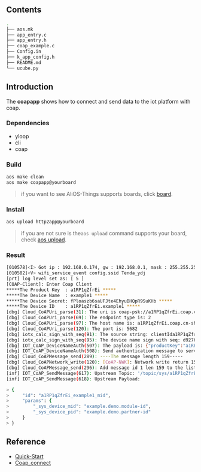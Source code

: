 ## Contents

```sh
.
├── aos.mk
├── app_entry.c
├── app_entry.h
├── coap_example.c
├── Config.in
├── k_app_config.h
├── README.md
└── ucube.py

```

## Introduction

The **coapapp**  shows how to connect and send data to the iot platform with coap.

### Dependencies

* yloop
* cli
* coap

### Build

```sh
aos make clean
aos make coapapp@yourboard
```

> if you want to see AliOS-Things supports boards, click [board](../../../board).

### Install

```sh
aos upload http2app@yourboard
```

> if you are not sure is the`aos upload` command supports your board, check [aos upload](../../../build/site_scons/upload).

### Result

```sh
[010578]<I> Got ip : 192.168.0.174, gw : 192.168.0.1, mask : 255.255.255.0
[010582]<V> wifi_service_event config.ssid Tenda_ydj
[prt] log level set as: [ 5 ]
[COAP-Client]: Enter Coap Client
*****The Product Key  : a1RP1qZfrEi *****
*****The Device Name  : example1 *****
*****The Device Secret: fPloaszb6saUFJte4EhyuBHQpR9SuKHb *****
*****The Device ID    : a1RP1qZfrEi.example1 *****
[dbg] Cloud_CoAPUri_parse(31): The uri is coap-psk://a1RP1qZfrEi.coap.cn-shanghai.link.aliyuncs.com:5682
[dbg] Cloud_CoAPUri_parse(69): The endpoint type is: 2
[dbg] Cloud_CoAPUri_parse(97): The host name is: a1RP1qZfrEi.coap.cn-shanghai.link.aliyuncs.com
[dbg] Cloud_CoAPUri_parse(120): The port is: 5682
[dbg] iotx_calc_sign_with_seq(91): The source string: clientIda1RP1qZfrEi.example1deviceNameexample1productKeya1RP1qZfrEiseq4912
[dbg] iotx_calc_sign_with_seq(95): The device name sign with seq: d927694052c4edbbe79da64e0314ef16
[dbg] IOT_CoAP_DeviceNameAuth(507): The payload is: {"productKey":"a1RP1qZfrEi","deviceName":"example1","clientId":"a1RP1qZfrEi.example1","sign":"d927694052c4edbbe79da64e0314ef16","seq":"4912"}
[dbg] IOT_CoAP_DeviceNameAuth(508): Send authentication message to server
[dbg] Cloud_CoAPMessage_send(289): ----The message length 159-----
[dbg] Cloud_CoAPNetwork_write(120): [CoAP-NWK]: Network write return 159
[dbg] Cloud_CoAPMessage_send(296): Add message id 1 len 159 to the list
[inf] IOT_CoAP_SendMessage(617): Upstream Topic: '/topic/sys/a1RP1qZfrEi/example1/thing/status/update'
[inf] IOT_CoAP_SendMessage(618): Upstream Payload:

> {
>     "id": "a1RP1qZfrEi_example1_mid",
>     "params": {
>         "_sys_device_mid": "example.demo.module-id",
>         "_sys_device_pid": "example.demo.partner-id"
>     }
> }

```

## Reference

* [Quick-Start](https://github.com/alibaba/AliOS-Things/wiki/Quick-Start)
* [Coap_connect](https://code.aliyun.com/edward.yangx/public-docs/wikis/user-guide/linkkit/Prog_Guide/CoAP_Connect)
